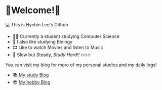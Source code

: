 # 🦥Welcome!🦚


💻 This is Hyebin Lee's Github

* 🧑‍🚀 Currently a student studying Computer Science
* 🐛 I also like studying Biology
* 🎞️ Like to watch Movies and listen to Music
* 🦤 Slow but Steady, _Study Hard!!_ 🔥🔥🔥


You can visit my blog for more of my personal studies and my daily logs!
* 📚 [My study Blog](https://splopsky.tistory.com/)
* 😎 [My hobby Blog](https://blog.naver.com/hebin810)



<!--
[![Solved.ac
프로필](http://mazassumnida.wtf/api/v2/generate_badge?boj=darner)](https://solved.ac/darner)
--!>
